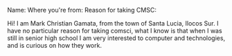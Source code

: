 Name:
Where you're from:
Reason for taking CMSC:

Hi! I am Mark Christian Gamata, from the town of Santa Lucia, Ilocos Sur.
I have no particular reason for taking comsci, what I know is that when I was still in senior high school
I am very interested to computer and technologies, and is curious on how they work. 